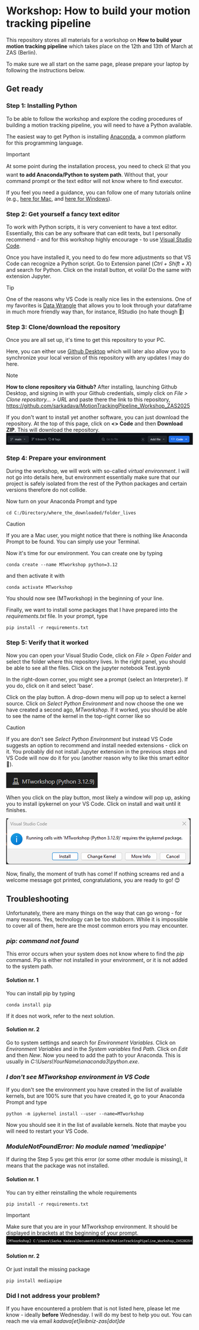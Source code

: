 # Workshop: How to build your motion tracking pipeline

This repository stores all materials for a workshop on **How to build your motion tracking pipeline** which takes place on the 12th and 13th of March at ZAS (Berlin).

To make sure we all start on the same page, please prepare your laptop by following the instructions below. 

## Get ready

### Step 1: Installing Python

To be able to follow the workshop and explore the coding procedures of building a motion tracking pipeline, you will need to have a Python available. 

The easiest way to get Python is installing [Anaconda](https://www.anaconda.com/download), a common platform for this programming language.

> [!IMPORTANT] 
> At some point during the installation process, you need to check :ballot_box_with_check: that you want **to add Anaconda/Python to system path**. Without that, your command prompt or the text editor will not know where to find executor. 

If you feel you need a guidance, you can follow one of many tutorials online (e.g., [here for Mac]( https://www.youtube.com/watch?v=YJC6ldI3hWk), and [here for Windows](https://www.youtube.com/watch?v=UTqOXwAi1pE)). 

### Step 2: Get yourself a fancy text editor

To work with Python scripts, it is very convenient to have a text editor. Essentially, this can be any software that can edit texts, but I personally recommend - and for this workshop highly encourage - to use [Visual Studio Code](https://code.visualstudio.com/).

Once you have installed it, you need to do few more adjustments so that VS Code can recognize a Python script. Go to Extension panel (*Ctrl + Shift + X*) and search for Python. Click on the install button, et voilà! Do the same with extension Jupyter.

> [!TIP] 
> One of the reasons why VS Code is really nice lies in the extensions. One of my favorites is [Data Wrangle](https://code.visualstudio.com/docs/datascience/data-wrangler) that allows you to look through your dataframe in much more friendly way than, for instance, RStudio (no hate though :angel:)

### Step 3: Clone/download the repository

Once you are all set up, it's time to get this repository to your PC.

Here, you can either use [Github Desktop](https://desktop.github.com/download/) which will later also allow you to synchronize your local version of this repository with any updates I may do here.

> [!NOTE] 
> **How to clone repository via Github?** After installing, launching Github Desktop, and signing in with your Github credentials, simply click on *File > Clone repository... > URL* and paste there the link to this repository, https://github.com/sarkadava/MotionTrackingPipeline_Workshop_ZAS2025

If you don't want to install yet another software, you can just download the repository. At the top of this page, click on **<> Code** and then **Download ZIP**. This will download the repository.
![alt text](imgs/image.png)

### Step 4: Prepare your environment

During the workshop, we will work with so-called *virtual environment*. I will not go into details here, but environment essentially make sure that our project is safely isolated from the rest of the Python packages and certain versions therefore do not collide.

Now turn on your Anaconda Prompt and type

```
cd C:/Directory/where_the_downloaded/folder_lives
```

> [!CAUTION] 
> If you are a Mac user, you might notice that there is nothing like Anaconda Prompt to be found. You can simply use your Terminal.

Now it's time for our environment. You can create one by typing

```
conda create --name MTworkshop python=3.12
```

and then activate it with

```
conda activate MTworkshop
```
You should now see (MTworkshop) in the beginning of your line. 

Finally, we want to install some packages that I have prepared into the *requirements.txt* file. In your prompt, type

```
pip install -r requirements.txt
```

### Step 5: Verify that it worked

Now you can open your Visual Studio Code, click on *File > Open Folder* and select the folder where this repository lives. In the right panel, you should be able to see all the files. Click on the jupyter notebook Test.ipynb

In the right-down corner, you might see a prompt {select an Interpreter}. If you do, click on it and select 'base'.

Click on the play button. A drop-down menu will pop up to select a kernel source. Click on *Select Python Environment* and now choose the one we have created a second ago, *MTworkshop*. If it worked, you should be able to see the name of the kernel in the top-right corner like so

> [!CAUTION] 
> If you are don't see *Select Python Environment* but instead VS Code suggests an option to recommend and install needed extensions - click on it. You probably did not install Jupyter extension in the previous steps and VS Code will now do it for you (another reason why to like this smart editor :angel:).

![alt text](imgs/image-2.png)

When you click on the play button, most likely a window will pop up, asking you to install ipykernel on your VS Code. Click on install and wait until it finishes.

![alt text](imgs/image-3.png)

Now, finally, the moment of truth has come! If nothing screams red and a welcome message got printed, congratulations, you are ready to go! :blush:


## Troubleshooting

Unfortunately, there are many things on the way that can go wrong - for many reasons. Yes, technology can be too stubborn. While it is impossible to cover all of them, here are the most common errors you may encounter.

### *pip: command not found*

This error occurs when your system does not know where to find the *pip* command. Pip is either not installed in your environment, or it is not added to the system path.

#### Solution nr. 1

You can install pip by typing

```
conda install pip
```

If it does not work, refer to the next solution.

#### Solution nr. 2

Go to system settings and search for *Environment Variables*. Click on *Environment Variables* and in the *System variables* find *Path*. Click on *Edit* and then *New*. Now you need to add the path to your Anaconda. This is usually in *C:\Users\YourName\anaconda3\python.exe*.

### *I don't see MTworkshop environment in VS Code*

If you don't see the environment you have created in the list of available kernels, but are 100% sure that you have created it, go to your Anaconda Prompt and type

```
python -m ipykernel install --user --name=MTworkshop
```

Now you should see it in the list of available kernels. Note that maybe you will need to restart your VS Code.

### *ModuleNotFoundError: No module named 'mediapipe'*

If during the Step 5 you get this error (or some other module is missing), it means that the package was not installed. 

#### Solution nr. 1

You can try either reinstalling the whole requirements

```
pip install -r requirements.txt
```
>[!IMPORTANT]
> Make sure that you are in your MTworkshop environment. It should be displayed in brackets at the beginning of your prompt.
![alt text](imgs/image-1.png)

#### Solution nr. 2

Or just install the missing package

```
pip install mediapipe
```

### Did I not address your problem?

If you have encountered a problem that is not listed here, please let me know - ideally **before** Wednesday. I will do my best to help you out. You can reach me via email *kadava[et]leibniz-zas[dot]de*